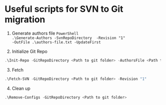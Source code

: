 # Useful scripts for SVN to Git migration

1. Generate authors file
<code></code><code>PowerShell
.\Generate-Authors -SvnRepoDirectory <Path to SVN repo> -Revision "1" -OutFile .\authors-file.txt -UpdateFirst
</code><code></code>

2. Initialize Git Repo
```ps1
.\Init-Repo -GitRepoDirectory <Path to git folder> -AuthorsFile <Path to authors file> -Trunk trunk -Ignore "^folder$" -SvnUrl https://contoso.com/svn/Repo
```

3. Fetch
```ps1
.\Fetch-SVN -GitRepoDirectory <Path to git folder> -Revision "1"
```

4. Clean up
```ps1
.\Remove-Configs -GitRepoDirectory <Path to git folder>
```
